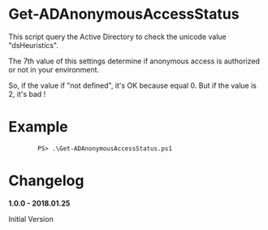 # Get-ADAnonymousAccessStatus

This script query the Active Directory to check the unicode value "dsHeuristics".

The 7th value of this settings determine if anonymous access is authorized or not in your environment.

So, if the value if "not defined", it's OK because equal 0. But if the value is 2, it's bad !
		 
# Example

```
        PS> .\Get-ADAnonymousAccessStatus.ps1
```

# Changelog
	        
**1.0.0 - 2018.01.25**

Initial Version
